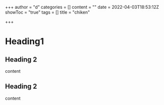 +++
author = "d"
categories = []
content = ""
date = 2022-04-03T18:53:12Z
showToc = "true"
tags = []
title = "chiken"

+++
# Heading1

## Heading 2

content

## Heading 2

content